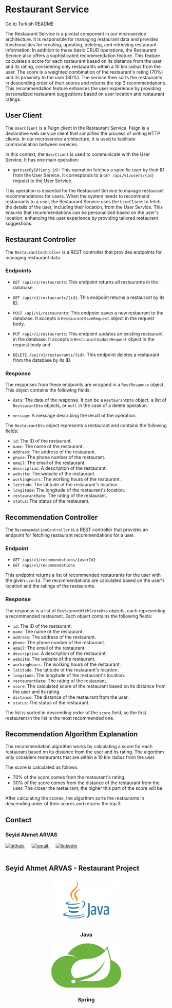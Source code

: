 # Restaurant Service

[Go to Turkish README](README_TR.md)

The Restaurant Service is a pivotal component in our microservice architecture. It is responsible for managing restaurant data and provides functionalities for creating, updating, deleting, and retrieving restaurant information. In addition to these basic CRUD operations, the Restaurant Service also offers a sophisticated recommendation feature. This feature calculates a score for each restaurant based on its distance from the user and its rating, considering only restaurants within a 10 km radius from the user. The score is a weighted combination of the restaurant's rating (70%) and its proximity to the user (30%). The service then sorts the restaurants in descending order of their scores and returns the top 3 recommendations. This recommendation feature enhances the user experience by providing personalized restaurant suggestions based on user location and restaurant ratings.

## User Client

The `UserClient` is a Feign client in the Restaurant Service. Feign is a declarative web service client that simplifies the process of writing HTTP clients. In our microservice architecture, it is used to facilitate communication between services.

In this context, the `UserClient` is used to communicate with the User Service. It has one main operation:

- `getUserById(Long id)`: This operation fetches a specific user by their ID from the User Service. It corresponds to a `GET /api/v1/users/{id}` request to the User Service.

This operation is essential for the Restaurant Service to manage restaurant recommendations for users. When the system needs to recommend restaurants to a user, the Restaurant Service uses the `UserClient` to fetch the details of the user, including their location, from the User Service. This ensures that recommendations can be personalized based on the user's location, enhancing the user experience by providing tailored restaurant suggestions.

## Restaurant Controller

The `RestaurantController` is a REST controller that provides endpoints for managing restaurant data.

### Endpoints

- `GET /api/v1/restaurants`: This endpoint returns all restaurants in the database.

- `GET /api/v1/restaurants/{id}`: This endpoint returns a restaurant by its ID. 

- `POST /api/v1/restaurants`: This endpoint saves a new restaurant to the database. It accepts a `RestaurantSaveRequest` object in the request body.

- `PUT /api/v1/restaurants`: This endpoint updates an existing restaurant in the database. It accepts a `RestaurantUpdateRequest` object in the request body and.

- `DELETE /api/v1/restaurants/{id}`: This endpoint deletes a restaurant from the database by its ID.

### Response

The responses from these endpoints are wrapped in a `RestResponse` object. This object contains the following fields:

- `data`: The data of the response. It can be a `RestaurantDto` object, a list of `RestaurantDto` objects, or `null` in the case of a delete operation.

- `message`: A message describing the result of the operation.

The `RestaurantDto` object represents a restaurant and contains the following fields:

- `id`: The ID of the restaurant.
- `name`: The name of the restaurant.
- `address`: The address of the restaurant.
- `phone`: The phone number of the restaurant.
- `email`: The email of the restaurant.
- `description`: A description of the restaurant.
- `website`: The website of the restaurant.
- `workingHours`: The working hours of the restaurant.
- `latitude`: The latitude of the restaurant's location.
- `longitude`: The longitude of the restaurant's location.
- `restaurantRate`: The rating of the restaurant.
- `status`: The status of the restaurant.

## Recommendation Controller

The `RecommendationController` is a REST controller that provides an endpoint for fetching restaurant recommendations for a user.

### Endpoint

- `GET /api/v1/recommendations/{userId}`
- `GET /api/v1/recommendations`

This endpoint returns a list of recommended restaurants for the user with the given `userId`. The recommendations are calculated based on the user's location and the ratings of the restaurants.

### Response

The response is a list of `RestaurantWithScoreDto` objects, each representing a recommended restaurant. Each object contains the following fields:

- `id`: The ID of the restaurant.
- `name`: The name of the restaurant.
- `address`: The address of the restaurant.
- `phone`: The phone number of the restaurant.
- `email`: The email of the restaurant.
- `description`: A description of the restaurant.
- `website`: The website of the restaurant.
- `workingHours`: The working hours of the restaurant.
- `latitude`: The latitude of the restaurant's location.
- `longitude`: The longitude of the restaurant's location.
- `restaurantRate`: The rating of the restaurant.
- `score`: The calculated score of the restaurant based on its distance from the user and its rating.
- `distance`: The distance of the restaurant from the user.
- `status`: The status of the restaurant.

The list is sorted in descending order of the `score` field, so the first restaurant in the list is the most recommended one.

## Recommendation Algorithm Explanation

The recommendation algorithm works by calculating a score for each restaurant based on its distance from the user and its rating. The algorithm only considers restaurants that are within a 10 km radius from the user.

The score is calculated as follows:
- 70% of the score comes from the restaurant's rating.
- 30% of the score comes from the distance of the restaurant from the user. The closer the restaurant, the higher this part of the score will be.

After calculating the scores, the algorithm sorts the restaurants in descending order of their scores and returns the top 3.

## Contact

### Seyid Ahmet ARVAS

<a href="https://github.com/ahmetarvastr" target="_blank">
<img  src=https://img.shields.io/badge/github-%2324292e.svg?&style=for-the-badge&logo=github&logoColor=white alt=github style="margin-bottom: 20px;" />
</a>
<a href = "mailto:example@outlook.com?subject = Feedback&body = Message">
<img src=https://img.shields.io/badge/send-email-email?&style=for-the-badge&logo=microsoftoutlook&color=CD5C5C alt=gmail style="margin-bottom: 20px; margin-left:20px" />
</a>
<a href="https://linkedin.com/in/seyidahmetarvas" target="_blank">
<img src=https://img.shields.io/badge/linkedin-%231E77B5.svg?&style=for-the-badge&logo=linkedin&logoColor=white alt=linkedin style="margin-bottom: 20px; margin-left:20px" />
</a>  

## Seyid Ahmet ARVAS - Restaurant Project

<div align="center">
<img src="../img/java.png" alt="Logo" width="220" height="140">
<h3 align="center">Java</h3>
</div>

<div align="center">
<img src="../img/spring.png" alt="Logo" width="220" height="140">
<h3 align="center">Spring</h3>   
</div>


